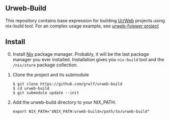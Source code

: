 Urweb-Build
-----------

This repository contains base expression for building
[Ur/Web](http://impredicative.com/ur/)
projects using nix-build tool. For an complex usage example, see
[urweb-fviewer project](https://github.com/grwlf/urweb-fviewer)


Install
-------

0. Install [Nix](http://nixos.org/nix/) package manager. Probably, it will be
   the last package manager you ever installed. Installation gives you
   `nix-build` tool and the `/nix/store` package collection.

1. Clone the project and its submodule
   ``` 
   $ git clone https://github.com/grwlf/urweb-build
   $ cd urweb-build
   $ git submodule update --init
   ```

3. Add the urweb-build directory to your NIX\_PATH.
   ```
   export NIX_PATH="$NIX_PATH:urweb-build=/path/to/urweb-build"
   ```
